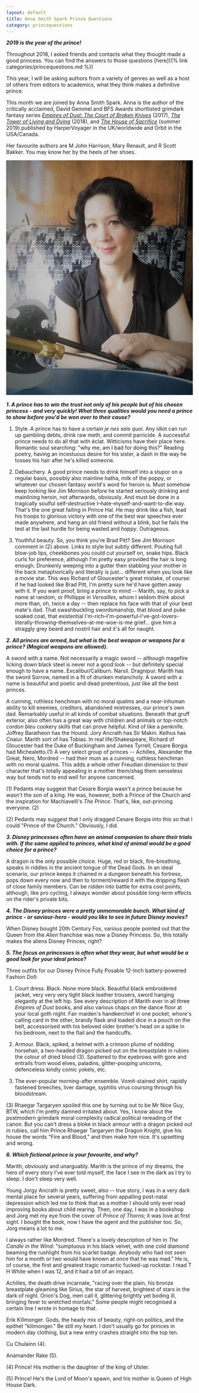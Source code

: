 ```yaml
---
layout: default
title: Anna Smith Spark Prince Questions
category: princequestions
---
```


**_2019 is the year of the prince!_**

Throughout 2018, I asked friends and contacts what they thought made a good princess. You can find the answers to those questions [here]({% link categories/princequestions.md %}) 

This year, I will be asking authors from a variety of genres as well as a host of others from editors to academics, what they think makes a definitive prince.

This month we are joined by Anna Smith Spark. Anna is the author of the critically acclaimed, David Gemmel and BFS Awards shortlisted grimdark fantasy series [*Empires of Dust: The Court of Broken Knives*](https://www.amazon.co.uk/Court-Broken-Knives-Empires-Dust/dp/0008204187/) (2017), [*The Tower of Living and Dying*](https://www.amazon.co.uk/gp/product/B0796WYDVL/) (2018), and [*The House of Sacrifice*](https://www.amazon.co.uk/gp/product/0008204128/) (summer 2019) published by HarperVoyager in the UK/worldwide and Orbit in the USA/Canada. 

Her favourite authors are M John Harrison, Mary Renault, and R Scott Bakker. You may know her by the heels of her shoes.


<div class="col-sm-4 pull-right">
<img class="img-responsive" src="/img/Year Of The Prince Questions/AnnaSmithSpark.jpg" alt="Anna Smith Spark">
</div>


**_1. A prince has to win the trust not only of his people but of his chosen princess - and very quickly! What three qualities would you need a prince to show before you'd be won over to their cause?_**

1. Style. A prince has to have a certain *je nes sais quoi*. Any idiot can run up gambling debts, drink raw meth, and commit parricide. A successful prince needs to do all that with éclat. Witticisms have their place here. Romantic soul searching: "why me, am I bad for doing this?" Reading poetry, having an incestuous desire for his sister, a dash in the way he tosses his hair after he's killed someone.

2. Debauchery. A good prince needs to drink himself into a stupor on a regular basis, possibly also mainline hatha, milk of the poppy, or whatever our chosen fantasy world's word for heroin is. Must somehow keep looking like Jim Morrison before he started seriously drinking and mainlining heroin, not afterwards, obviously. And must be done in a tragically soulful self-destructive I–hate-myself-and-want-to-die way. That's the one great failing in Prince Hal. He may drink like a fish, lead his troops to glorious victory with one of the best war speeches ever made anywhere, and hang an old friend without a blink, but he fails the test at the last hurdle for being wasted and *happy*. Outrageous.

3. Youthful beauty. So, you think you're Brad Pitt? See Jim Morrison comment in (2) above. Links to style but subtly different. Pouting full blow-job lips, cheekbones you could cut yourself on, snake hips. Black curls for preference, although I'm pretty easy provided the hair is long enough. Drunkenly weeping into a gutter then stabbing your mother in the back metaphorically and literally is just... different when you look like a movie star. This was Richard of Gloucester's great mistake, of course: if he had looked like Brad Pitt, I'm pretty sure he'd have gotten away with it. If you want proof, bring a prince to mind -- Marith, say, to pick a name at random, or Phillippe in *Versailles*, whom I seldom think about more than, oh, twice a day -- then replace his face with that of your best mate's dad. That swashbuckling swordsmanship, that blood and puke soaked coat, that existential I'm-rich–I'm-powerful-I've-got-lovers-literally-throwing–themselves–at-me-woe-is-me grief... give him a straggly grey beard and nostril hair and it's all for naught.

**_2. All princes are armed, but what is the best weapon or weapons for a prince? (Magical weapons are allowed)._**

A sword with a name. Not necessarily a magic sword -- although magefire licking down black steel is never not a good look -- but definitely special enough to have a name. Excalibur/Caliburn. Narsil. Dragnipur. Marith has the sword Sorrow, named in a fit of drunken melancholy. A sword with a name is beautiful and poetic and dead pretentious, just like all the best princes.

A cunning, ruthless henchman with no moral qualms and a near-inhuman ability to kill enemies, creditors, abandoned mistresses, our prince's own dad. Remarkably useful in all kinds of combat situations. Beneath that gruff exterior, also often has a great way with children and animals or top-notch *cordon bleu* cookery skills that can prove helpful. Kind of like a penknife. Joffrey Baratheon has the Hound. Jory Ancrath has Sir Makin. Kelhus has Cnaiur. Marith sort of has Tobias. In real life/Shakespeare, Richard of Gloucester had the Duke of Buckingham and James Tyrrell; Cesare Borgia had Michealetto.(1) A very select group of princes -- Achilles, Alexander the Great, Nero, Mordred -- had their mum as a cunning, ruthless henchman with no moral qualms. This adds a whole other Freudian dimension to their character that's totally appealing in a mother them/shag them senseless way but tends not to end well for anyone concerned.

(1) Pedants may suggest that Cesare Borgia wasn't a prince because he wasn't the son of a king. He was, however, both a Prince of the Church and the inspiration for Machiavelli's *The Prince*. That's, like, out-princing everyone. (2)

(2) Pedants may suggest that I only dragged Cesare Borgia into this so that I could "Prince of the Church." Obviously, I did.

**_3. Disney princesses often have an animal companion to share their trials with. If the same applied to princes, what kind of animal would be a good choice for a prince?_**

A dragon is the only possible choice. Huge, red or black, fire-breathing, speaks in riddles in the ancient tongue of the Dead Gods. In an ideal scenario, our prince keeps it chained in a dungeon beneath his fortress, pops down every now and then to torment/reward it with the dripping flesh of close family members. Can be ridden into battle for extra cool points, although, like pro cycling, I always wonder about possible long-term effects on the rider's private bits.

**_4. The Disney princes were a pretty unmemorable bunch. What kind of prince - or saviour-hero - would you like to see in future Disney movies?_**

When Disney bought 20th Century Fox, various people pointed out that the Queen from the *Alien* franchise was now a Disney Princess. So, this totally makes the aliens Disney Princes, right?

**_5. The focus on princesses is often what they wear, but what would be a good look for your ideal prince?_**

Three outfits for our Disney Prince Fully Posable 12-Inch battery-powered Fashion Doll:

1. Court dress. Black. None more black. Beautiful black embroidered jacket, very very very tight black leather trousers, sword hanging elegantly at the left hip. See every description of Marith ever in all three *Empires of Dust* books, and also various chaps on the dance floor at your local goth night. Fair maiden's handkerchief in one pocket, whore's calling card in the other, brandy flask and loaded dice in a pouch on the belt, accessorised with his beloved older brother's head on a spike in his bedroom, next to the flail and the handcuffs.

2. Armour. Black, spiked, a helmet with a crimson plume of nodding horsehair, a two-headed dragon picked out on the breastplate in rubies the colour of dried blood (3). Spattered to the eyebrows with gore and entrails from wood elves, paladins, glitter-pooping unicorns, defenceless kindly comic yokels, etc.

3. The ever-popular morning-after ensemble. Vomit-stained shirt, rapidly fastened breeches, liver damage, syphilis virus coursing through his bloodstream.

(3) Rhaegar Targaryen spoiled this one by turning out to be Mr Nice Guy, BTW, which I'm pretty damned irritated about. Yes, I know about the postmodern grimdark moral complexity radical political rereading of the canon. But you can't dress a bloke in black armour with a dragon picked out in rubies, call him Prince Rhaegar Targaryen the Dragon Knight, give his house the words "Fire and Blood," and then make him nice. It's upsetting and wrong.

**_6. Which fictional prince is your favourite, and why?_**

Marith, obviously and unarguably. Marith is the prince of my dreams, the hero of every story I've ever told myself, the face I see in the dark as I try to sleep. I don't sleep very well.

Young Jorgy Ancrath is pretty sweet, also -- true story, I was in a very dark mental place for several years, suffering from appalling post-natal depression which led me to think that as a mother I should only ever read improving books about child rearing. Then, one day, I was in a bookshop and Jorg met my eye from the cover of *Prince of Thorns*; it was love at first sight. I bought the book, now I have the agent and the publisher too. So, Jorg means a lot to me.

I always rather like Mordred. There's a lovely description of him in *The Candle in the Wind*: "sumptuous in his black velvet, with one cold diamond beaming the rushlight from his scarlet badge. Anybody who had not seen him for a month or two would have known at once that he was mad." He is, of course, the first and greatest tragic romantic fucked-up rockstar. I read T H White when I was 12, and it had a bit of an impact.

Achilles, the death drive incarnate, "racing over the plain, his bronze breastplate gleaming like Sirius, the star of harvest, brightest of stars in the dark of night. Orion's Dog, men call it, glittering brightly yet boding ill, bringing fever to wretched mortals." Some people might recognised a certain line I wrote in homage to that.

Erik Killmonger. Gods, the heady mix of beauty, right-on politics, and the epithet "killmonger." Be still my heart. I don't usually go for princes in modern day clothing, but a new entry crashes straight into the top ten.

Cu Chulainn (4).

Anamander Rake (5).

(4) Prince! His mother is the daughter of the king of Ulster.

(5) Prince! He's the Lord of Moon's spawn, and his mother is Queen of High House Dark.